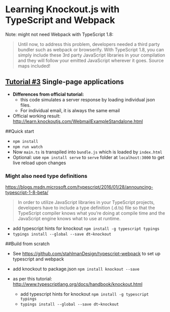 # Learning Knockout.js with TypeScript and Webpack
Note: might not need Webpack with TypeScript 1.8:

> Until now, to address this problem, developers needed a third party bundler such as webpack or browserify. With TypeScript 1.8, you can simply include these 3rd party JavaScript libraries in your compilation and they will follow your emitted JavaScript wherever it goes. Source maps included!


## [Tutorial #3][0] Single-page applications

- **Differences from official tutorial:** 
	- this code simulates a server response by loading individual json files.
	- For individual email, it is always the same email
- Official working result: http://learn.knockoutjs.com/WebmailExampleStandalone.html

[0]:http://www.learn.knockoutjs.com/#/?tutorial=webmail
##Quick start
- `npm install`
- `npm run watch`
- Now `main.ts` is transpiled into `bundle.js` which is loaded by `index.html`
- Optional: use `npm install serve` to `serve` folder at `localhost:3000` to get live reload upon changes

### Might also need type definitions
https://blogs.msdn.microsoft.com/typescript/2016/01/28/announcing-typescript-1-8-beta/

>In order to utilize JavaScript libraries in your TypeScript projects, developers have to include a type definition (.d.ts) file so that the TypeScript compiler knows what you’re doing at compile time and the JavaScript engine knows what to use at runtime.
- add typescript hints for knockout `npm install -g typescript typings`
- `typings install --global --save dt~knockout` 
	

##Build from scratch
- See https://github.com/stahlmanDesign/typescript-webpack to set up typescript and webpack
- add knockout to package.json
	`npm install knockout --save`

- as per this tutorial: http://www.typescriptlang.org/docs/handbook/knockout.html
	- add typescript hints for knockout `npm install -g typescript typings`
	- `typings install --global --save dt~knockout` 
